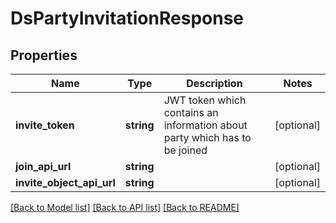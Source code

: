 # DsPartyInvitationResponse

## Properties
Name | Type | Description | Notes
------------ | ------------- | ------------- | -------------
**invite_token** | **string** | JWT token which contains an information about party which has to be joined | [optional] 
**join_api_url** | **string** |  | [optional] 
**invite_object_api_url** | **string** |  | [optional] 

[[Back to Model list]](../../README.md#documentation-for-models) [[Back to API list]](../../README.md#documentation-for-api-endpoints) [[Back to README]](../../README.md)

